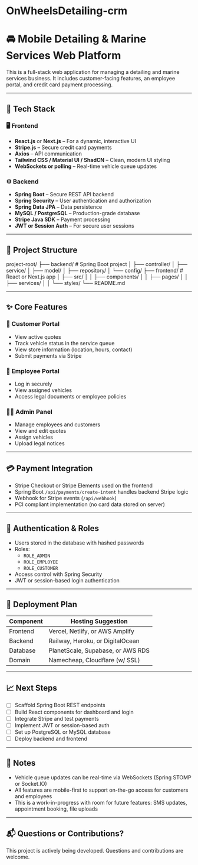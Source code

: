 # OnWheelsDetailing-crm
# 🚘 Mobile Detailing & Marine Services Web Platform

This is a full-stack web application for managing a detailing and marine services business. It includes customer-facing features, an employee portal, and credit card payment processing.

---

## 🔧 Tech Stack

### 🖥️ Frontend
- **React.js** or **Next.js** – For a dynamic, interactive UI
- **Stripe.js** – Secure credit card payments
- **Axios** – API communication
- **Tailwind CSS / Material UI / ShadCN** – Clean, modern UI styling
- **WebSockets or polling** – Real-time vehicle queue updates

### ⚙️ Backend
- **Spring Boot** – Secure REST API backend
- **Spring Security** – User authentication and authorization
- **Spring Data JPA** – Data persistence
- **MySQL / PostgreSQL** – Production-grade database
- **Stripe Java SDK** – Payment processing
- **JWT or Session Auth** – For secure user sessions

---

## 🧩 Project Structure
project-root/
├── backend/ # Spring Boot project
│ ├── controller/
│ ├── service/
│ ├── model/
│ ├── repository/
│ └── config/
├── frontend/ # React or Next.js app
│ ├── src/
│ │ ├── components/
│ │ ├── pages/
│ │ ├── services/
│ │ └── styles/
└── README.md


---

## ✨ Core Features

### 👤 Customer Portal
- View active quotes
- Track vehicle status in the service queue
- View store information (location, hours, contact)
- Submit payments via Stripe

### 👷 Employee Portal
- Log in securely
- View assigned vehicles
- Access legal documents or employee policies

### 👨‍💼 Admin Panel
- Manage employees and customers
- View and edit quotes
- Assign vehicles
- Upload legal notices

---

## 💳 Payment Integration

- Stripe Checkout or Stripe Elements used on the frontend
- Spring Boot `/api/payments/create-intent` handles backend Stripe logic
- Webhook for Stripe events (`/api/webhook`)
- PCI compliant implementation (no card data stored on server)

---

## 🔐 Authentication & Roles

- Users stored in the database with hashed passwords
- Roles:
  - `ROLE_ADMIN`
  - `ROLE_EMPLOYEE`
  - `ROLE_CUSTOMER`
- Access control with Spring Security
- JWT or session-based login authentication

---

## 🚀 Deployment Plan

| Component | Hosting Suggestion |
|----------|---------------------|
| Frontend | Vercel, Netlify, or AWS Amplify |
| Backend  | Railway, Heroku, or DigitalOcean |
| Database | PlanetScale, Supabase, or AWS RDS |
| Domain   | Namecheap, Cloudflare (w/ SSL) |

---

## 📈 Next Steps

- [ ] Scaffold Spring Boot REST endpoints
- [ ] Build React components for dashboard and login
- [ ] Integrate Stripe and test payments
- [ ] Implement JWT or session-based auth
- [ ] Set up PostgreSQL or MySQL database
- [ ] Deploy backend and frontend

---

## 📎 Notes

- Vehicle queue updates can be real-time via WebSockets (Spring STOMP or Socket.IO)
- All features are mobile-first to support on-the-go access for customers and employees
- This is a work-in-progress with room for future features: SMS updates, appointment booking, file uploads

---

## 📬 Questions or Contributions?

This project is actively being developed. Questions and contributions are welcome.



